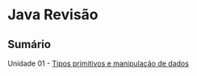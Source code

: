# Java Revisão

## Sumário

Unidade 01 - [Tipos primitivos e manipulação de dados](https://github.com/emanoelvianna/java-revisao/blob/main/unidade%2000%20-%20Tipos%20primitivos%20e%20manipula%C3%A7%C3%A3o%20de%20dados)

